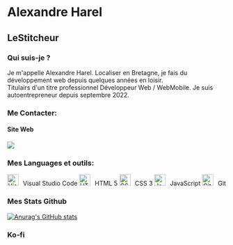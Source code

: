 <h1>Alexandre Harel</h1>

<h2>LeStitcheur</h2>

<h3>Qui suis-je ?</h2>

<p>Je m'appelle Alexandre Harel. Localiser en Bretagne, je fais du développement web depuis quelques années en loisir. <br />
Titulairs d'un titre professionnel Développeur Web / WebMobile. Je suis autoentrepreneur depuis septembre 2022.</p>

<h3> Me Contacter:</h3>

<h4>Site Web<h4>
<a href="https://www.mywebsoluce.fr"><img src="https://lestitcheurf0u.github.io/imgs/planet.svg"></a> 

<h3>Mes Languages et outils:</h3>

<img alt="Visual Studio Code" width="26px" src="https://cdn.jsdelivr.net/gh/devicons/devicon/icons/vscode/vscode-original.svg" style="padding-right:10px;" /><span>Visual Studio Code</span>
<img alt="HTML5" width="26px" src="https://cdn.jsdelivr.net/gh/devicons/devicon/icons/html5/html5-original.svg" style="padding-right:10px;" /><span>HTML 5</span>
<img alt="CSS3" width="26px" src="https://cdn.jsdelivr.net/gh/devicons/devicon/icons/css3/css3-original.svg" style="padding-right:10px;" /><span>CSS 3</span>
<img alt="JavaScript" width="26px" src="https://cdn.jsdelivr.net/gh/devicons/devicon/icons/javascript/javascript-original.svg" style="padding-right:10px;" /><span>JavaScript</span>
<img alt="Git" width="26px" src="https://cdn.jsdelivr.net/gh/devicons/devicon/icons/git/git-original.svg" style="padding-right:10px;" /><span>Git</span>


<h3>Mes Stats Github</h3>

[![Anurag's GitHub stats](https://github-readme-stats.vercel.app/api?username=LeStitcheur&show_icons=true&hide_border=false&title_color=3B1F94f&icon_color=FFE500&bg_color=09131B&text_color=ffffff&border_color=0c1a25)](https://github.com/anuraghazra/github-readme-stats)
 
  <h3>Ko-fi</h3>
  
<a href="https://ko-fi.com/J3J8IE12T"><img scr="https://ko-fi.com/img/githubbutton_sm.svg"></a> 
